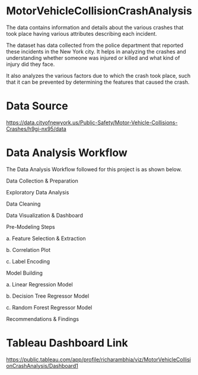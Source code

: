 # MotorVehicleCollisionCrashAnalysis
The data contains information and details about the 
various crashes that took place having various attributes describing each incident. 

The dataset has 
data collected from the police department that reported these incidents in the New York city. It 
helps in analyzing the crashes and understanding whether someone was injured or killed and what 
kind of injury did they face. 

It also analyzes the various factors due to which the crash took place, 
such that it can be prevented by determining the features that caused the crash.

# Data Source
https://data.cityofnewyork.us/Public-Safety/Motor-Vehicle-Collisions-Crashes/h9gi-nx95/data


# Data Analysis Workflow
The Data Analysis Workflow followed for this project is as shown below.

Data Collection & Preparation

Exploratory Data Analysis

Data Cleaning

Data Visualization & Dashboard

Pre-Modeling Steps

a. Feature Selection & Extraction

b. Correlation Plot

c. Label Encoding

Model Building

a. Linear Regression Model

b. Decision Tree Regressor Model

c. Random Forest Regressor Model

Recommendations & Findings

# Tableau Dashboard Link
https://public.tableau.com/app/profile/richarambhia/viz/MotorVehicleCollisionCrashAnalysis/Dashboard1
